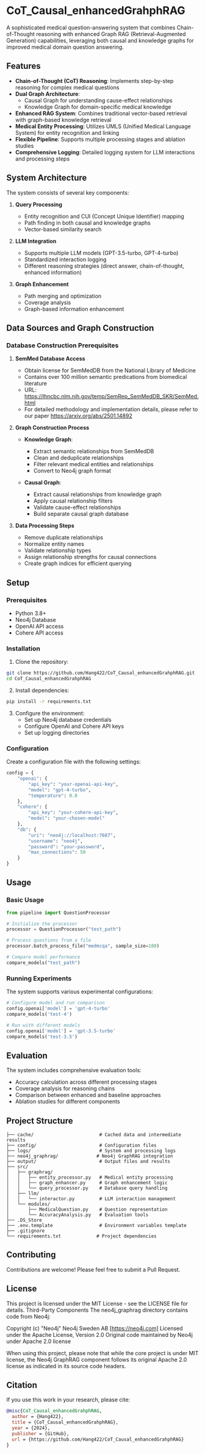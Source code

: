 # CoT_Causal_enhancedGrahphRAG

A sophisticated medical question-answering system that combines Chain-of-Thought reasoning with enhanced Graph RAG (Retrieval-Augmented Generation) capabilities, leveraging both causal and knowledge graphs for improved medical domain question answering.

## Features

- **Chain-of-Thought (CoT) Reasoning**: Implements step-by-step reasoning for complex medical questions
- **Dual Graph Architecture**: 
  - Causal Graph for understanding cause-effect relationships
  - Knowledge Graph for domain-specific medical knowledge
- **Enhanced RAG System**: Combines traditional vector-based retrieval with graph-based knowledge retrieval
- **Medical Entity Processing**: Utilizes UMLS (Unified Medical Language System) for entity recognition and linking
- **Flexible Pipeline**: Supports multiple processing stages and ablation studies
- **Comprehensive Logging**: Detailed logging system for LLM interactions and processing steps

## System Architecture

The system consists of several key components:

1. **Query Processing**
   - Entity recognition and CUI (Concept Unique Identifier) mapping
   - Path finding in both causal and knowledge graphs
   - Vector-based similarity search

2. **LLM Integration**
   - Supports multiple LLM models (GPT-3.5-turbo, GPT-4-turbo)
   - Standardized interaction logging
   - Different reasoning strategies (direct answer, chain-of-thought, enhanced information)

3. **Graph Enhancement**
   - Path merging and optimization
   - Coverage analysis
   - Graph-based information enhancement

## Data Sources and Graph Construction

### Database Construction Prerequisites

1. **SemMed Database Access**
   - Obtain license for SemMedDB from the National Library of Medicine
   - Contains over 100 million semantic predications from biomedical literature
   - URL: https://lhncbc.nlm.nih.gov/temp/SemRep_SemMedDB_SKR/SemMed.html
   - For detailed methodology and implementation details, please refer to our paper https://arxiv.org/abs/2501.14892

2. **Graph Construction Process**
   - **Knowledge Graph**:
     - Extract semantic relationships from SemMedDB
     - Clean and deduplicate relationships
     - Filter relevant medical entities and relationships
     - Convert to Neo4j graph format
   
   - **Causal Graph**:
     - Extract causal relationships from knowledge graph
     - Apply causal relationship filters
     - Validate cause-effect relationships
     - Build separate causal graph database

3. **Data Processing Steps**
   - Remove duplicate relationships
   - Normalize entity names
   - Validate relationship types
   - Assign relationship strengths for causal connections
   - Create graph indices for efficient querying

## Setup

### Prerequisites

- Python 3.8+
- Neo4j Database
- OpenAI API access
- Cohere API access

### Installation

1. Clone the repository:
```bash
git clone https://github.com/Hang422/CoT_Causal_enhancedGrahphRAG.git
cd CoT_Causal_enhancedGrahphRAG
```

2. Install dependencies:
```bash
pip install -r requirements.txt
```

3. Configure the environment:
   - Set up Neo4j database credentials
   - Configure OpenAI and Cohere API keys
   - Set up logging directories

### Configuration

Create a configuration file with the following settings:

```python
config = {
    "openai": {
        "api_key": "your-openai-api-key",
        "model": "gpt-4-turbo",
        "temperature": 0.0
    },
    "cohere": {
        "api_key": "your-cohere-api-key",
        "model": "your-chosen-model"
    },
    "db": {
        "uri": "neo4j://localhost:7687",
        "username": "neo4j",
        "password": "your-password",
        "max_connections": 50
    }
}
```

## Usage

### Basic Usage

```python
from pipeline import QuestionProcessor

# Initialize the processor
processor = QuestionProcessor("test_path")

# Process questions from a file
processor.batch_process_file("medmcqa", sample_size=100)

# Compare model performance
compare_models("test_path")
```

### Running Experiments

The system supports various experimental configurations:

```python
# Configure model and run comparison
config.openai['model'] = 'gpt-4-turbo'
compare_models('test-4')

# Run with different models
config.openai['model'] = 'gpt-3.5-turbo'
compare_models('test-3.5')
```

## Evaluation

The system includes comprehensive evaluation tools:

- Accuracy calculation across different processing stages
- Coverage analysis for reasoning chains
- Comparison between enhanced and baseline approaches
- Ablation studies for different components

## Project Structure

```
├── cache/                        # Cached data and intermediate results
├── config/                       # Configuration files
├── logs/                         # System and processing logs
├── neo4j_graphrag/              # Neo4j GraphRAG integration
├── output/                       # Output files and results
├── src/
│   ├── graphrag/
│   │   ├── entity_processor.py   # Medical entity processing
│   │   ├── graph_enhancer.py     # Graph enhancement logic
│   │   └── query_processor.py    # Database query handling
│   ├── llm/
│   │   └── interactor.py         # LLM interaction management
│   └── modules/
│       ├── MedicalQuestion.py    # Question representation
│       └── AccuracyAnalysis.py   # Evaluation tools
├── .DS_Store
├── .env.template                 # Environment variables template
├── .gitignore
└── requirements.txt             # Project dependencies
```

## Contributing

Contributions are welcome! Please feel free to submit a Pull Request.

## License
This project is licensed under the MIT License - see the LICENSE file for details.
Third-Party Components
The neo4j_graphrag directory contains code from Neo4j:

Copyright (c) "Neo4j"
Neo4j Sweden AB [https://neo4j.com]
Licensed under the Apache License, Version 2.0
Original code maintained by Neo4j under Apache 2.0 license

When using this project, please note that while the core project is under MIT license, the Neo4j GraphRAG component follows its original Apache 2.0 license as indicated in its source code headers.
## Citation

If you use this work in your research, please cite:

```bibtex
@misc{CoT_Causal_enhancedGrahphRAG,
  author = {Hang422},
  title = {CoT_Causal_enhancedGrahphRAG},
  year = {2024},
  publisher = {GitHub},
  url = {https://github.com/Hang422/CoT_Causal_enhancedGrahphRAG}
}
```
